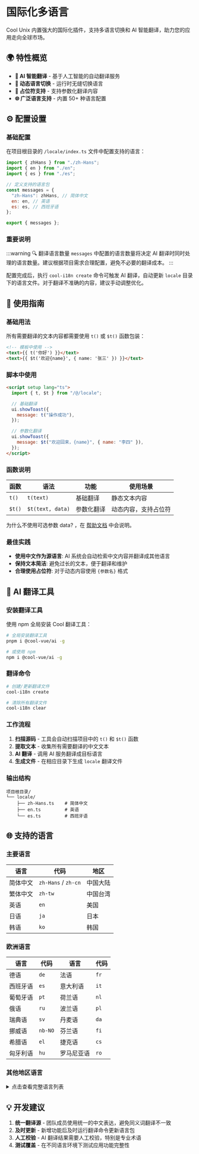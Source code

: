# 国际化多语言

Cool Unix 内置强大的国际化插件，支持多语言切换和 AI 智能翻译，助力您的应用走向全球市场。

## 🌍 特性概览

- **🤖 AI 智能翻译** - 基于人工智能的自动翻译服务
- **🔄 动态语言切换** - 运行时无缝切换语言
- **📝 占位符支持** - 支持参数化翻译内容
- **🌐 广泛语言支持** - 内置 50+ 种语言配置

## ⚙️ 配置设置

### 基础配置

在项目根目录的 `/locale/index.ts` 文件中配置支持的语言：

```js
import { zhHans } from "./zh-Hans";
import { en } from "./en";
import { es } from "./es";

// 定义支持的语言包
const messages = {
  "zh-Hans": zhHans, // 简体中文
  en: en, // 英语
  es: es, // 西班牙语
};

export { messages };
```

### 重要说明

:::warning 🔍 翻译语言数量
`messages` 中配置的语言数量将决定 AI 翻译时同时处理的语言数量。建议根据项目需求合理配置，避免不必要的翻译成本。
:::

配置完成后，执行 `cool-i18n create` 命令可触发 AI 翻译，自动更新 `locale` 目录下的语言文件。对于翻译不准确的内容，建议手动调整优化。

## 📝 使用指南

### 基础用法

所有需要翻译的文本内容都需要使用 `t()` 或 `$t()` 函数包装：

```html
<!-- 模板中使用 -->
<text>{{ t('你好') }}</text>
<text>{{ $t('欢迎{name}', { name: '张三' }) }}</text>
```

### 脚本中使用

```html
<script setup lang="ts">
  import { t, $t } from "/@/locale";

  // 基础翻译
  ui.showToast({
    message: t("操作成功"),
  });

  // 参数化翻译
  ui.showToast({
    message: $t("欢迎回来，{name}", { name: "李四" }),
  });
</script>
```

### 函数说明

| 函数   | 语法             | 功能       | 使用场景             |
| ------ | ---------------- | ---------- | -------------------- |
| `t()`  | `t(text)`        | 基础翻译   | 静态文本内容         |
| `$t()` | `$t(text, data)` | 参数化翻译 | 动态内容，支持占位符 |

为什么不使用可选参数 data? ，在 [帮助文档](/src/introduce/help.md) 中会说明。

### 最佳实践

- **使用中文作为源语言**: AI 系统会自动检索中文内容并翻译成其他语言
- **保持文本简洁**: 避免过长的文本，便于翻译和维护
- **合理使用占位符**: 对于动态内容使用 `{参数名}` 格式

## 🤖 AI 翻译工具

### 安装翻译工具

使用 npm 全局安装 Cool 翻译工具：

```bash
# 全局安装翻译工具
pnpm i @cool-vue/ai -g

# 或使用 npm
npm i @cool-vue/ai -g
```

### 翻译命令

```bash
# 创建/更新翻译文件
cool-i18n create

# 清除所有翻译文件
cool-i18n clear
```

### 工作流程

1. **扫描源码** - 工具会自动扫描项目中的 `t()` 和 `$t()` 函数
2. **提取文本** - 收集所有需要翻译的中文文本
3. **AI 翻译** - 调用 AI 服务翻译成目标语言
4. **生成文件** - 在相应目录下生成 `locale` 翻译文件

### 输出结构

```
项目根目录/
└── locale/
    ├── zh-Hans.ts    # 简体中文
    ├── en.ts         # 英语
    └── es.ts         # 西班牙语
```

## 🌐 支持的语言

### 主要语言

| 语言     | 代码                | 地区     |
| -------- | ------------------- | -------- |
| 简体中文 | `zh-Hans` / `zh-cn` | 中国大陆 |
| 繁体中文 | `zh-tw`             | 中国台湾 |
| 英语     | `en`                | 美国     |
| 日语     | `ja`                | 日本     |
| 韩语     | `ko`                | 韩国     |

### 欧洲语言

| 语言     | 代码    | 语言       | 代码 |
| -------- | ------- | ---------- | ---- |
| 德语     | `de`    | 法语       | `fr` |
| 西班牙语 | `es`    | 意大利语   | `it` |
| 葡萄牙语 | `pt`    | 荷兰语     | `nl` |
| 俄语     | `ru`    | 波兰语     | `pl` |
| 瑞典语   | `sv`    | 丹麦语     | `da` |
| 挪威语   | `nb-NO` | 芬兰语     | `fi` |
| 希腊语   | `el`    | 捷克语     | `cs` |
| 匈牙利语 | `hu`    | 罗马尼亚语 | `ro` |

### 其他地区语言

<details>
<summary>点击查看完整语言列表</summary>

| 语言         | 代码         | 语言         | 代码    |
| ------------ | ------------ | ------------ | ------- |
| 阿拉伯语     | `ar`         | 希伯来语     | `he`    |
| 土耳其语     | `tr`         | 波斯语       | `fa`    |
| 泰语         | `th`         | 越南语       | `vi`    |
| 印度尼西亚语 | `id`         | 马来语       | `ms`    |
| 孟加拉语     | `bn`         | 泰米尔语     | `ta`    |
| 乌克兰语     | `uk`         | 保加利亚语   | `bg`    |
| 克罗地亚语   | `hr`         | 塞尔维亚语   | `sr`    |
| 斯洛伐克语   | `sk`         | 斯洛文尼亚语 | `sl`    |
| 立陶宛语     | `lt`         | 拉脱维亚语   | `lv`    |
| 爱沙尼亚语   | `et`         | 加泰罗尼亚语 | `ca`    |
| 巴斯克语     | `eu`         | 世界语       | `eo`    |
| 库尔德语     | `ku` / `ckb` | 亚美尼亚语   | `hy-am` |
| 阿塞拜疆语   | `az`         | 哈萨克语     | `kk`    |
| 吉尔吉斯语   | `ky`         | 蒙古语       | `mn`    |
| 土库曼语     | `tk`         | 维吾尔语     | `ug-cn` |
| 高棉语       | `km`         | 南非荷兰语   | `af`    |
| 普什图语     | `pa`         | 巴西葡萄牙语 | `pt-br` |

</details>

## 💡 开发建议

1. **统一翻译源** - 团队成员使用统一的中文表达，避免同义词翻译不一致
2. **及时更新** - 新增功能后及时运行翻译命令更新语言包
3. **人工校验** - AI 翻译结果需要人工校验，特别是专业术语
4. **测试覆盖** - 在不同语言环境下测试应用功能完整性
